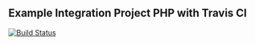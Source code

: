 ## Example Integration Project PHP with Travis CI ##

[![Build Status](https://travis-ci.org/grzegorzgg/travis-ci-php-examples.svg?branch=master)](https://travis-ci.org/grzegorzgg/travis-ci-php-examples)

